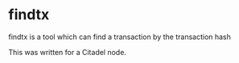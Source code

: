# findtx
findtx is a tool which can find a transaction by the transaction hash

This was written for a Citadel node.
